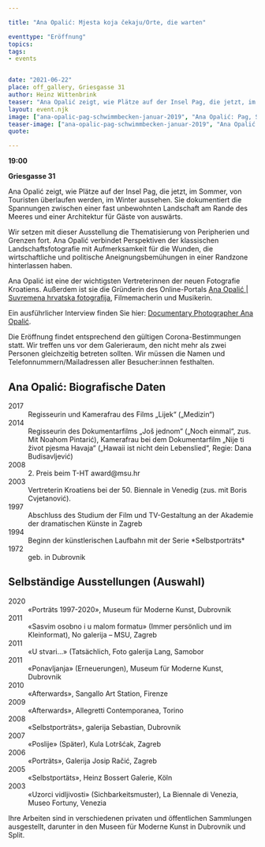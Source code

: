 ```yaml
---

title: "Ana Opalić: Mjesta koja čekaju/Orte, die warten"

eventtype: "Eröffnung"
topics:
tags:
- events


date: "2021-06-22"
place: off_gallery, Griesgasse 31
author: Heinz Wittenbrink
teaser: "Ana Opalić zeigt, wie Plätze auf der Insel Pag, die jetzt, im Sommer, von Touristen überlaufen werden, im Winter aussehen. Sie dokumentiert die Spannungen zwischen einer fast unbewohnten Landschaft am Rande des Meeres und einer Architektur für Gäste von auswärts."
layout: event.njk
image: ["ana-opalic-pag-schwimmbecken-januar-2019", "Ana Opalić: Pag, Schwimmbecken, Januar 2019"]
teaser-image: ["ana-opalic-pag-schwimmbecken-januar-2019", "Ana Opalić: Pag, Schwimmbecken, Januar 2019"]
quote:

---
```




**19:00**

**Griesgasse 31**


Ana Opalić zeigt, wie Plätze auf der Insel Pag, die jetzt, im Sommer, von Touristen überlaufen werden, im Winter aussehen. Sie dokumentiert die Spannungen zwischen einer fast unbewohnten Landschaft am Rande des Meeres und einer Architektur für Gäste von auswärts.

Wir setzen mit dieser Ausstellung die Thematisierung von Peripherien und Grenzen fort. Ana Opalić verbindet Perspektiven der klassischen Landschaftsfotografie mit Aufmerksamkeit für die Wunden, die wirtschaftliche und politische Aneignungsbemühungen in einer Randzone hinterlassen haben.

Ana Opalić ist eine der wichtigsten Vertreterinnen der neuen Fotografie Kroatiens.
Außerdem ist sie die Gründerin des Online-Portals
[Ana Opalić | Suvremena hrvatska fotografija](https://croatian-photography.com "Suvremena hrvatska fotografija"), Filmemacherin und Musikerin.

Ein ausführlicher Interview finden Sie hier: [Documentary Photographer Ana Opalić](http://ikonartsfoundation.org/interview-documentary-photographer-ana-opalic/ "Interview: Documentary Photographer Ana Opalić").

Die Eröffnung findet entsprechend den gültigen Corona-Bestimmungen statt. Wir treffen uns vor dem Galerieraum, den nicht mehr als zwei Personen gleichzeitig betreten sollten. Wir müssen die Namen und Telefonnummern/Mailadressen aller Besucher:innen festhalten.

## Ana Opalić: Biografische Daten

<dl>
<dt>2017</dt> <dd>Regisseurin und Kamerafrau des Films „Lijek“ („Medizin“) </dd>
<dt>2014</dt> <dd>Regisseurin des Dokumentarfilms „Još jednom“ („Noch einmal“, zus. Mit Noahom Pintarić), Kamerafrau bei dem Dokumentarfilm „Nije ti život pjesma Havaja“ („Hawaii ist nicht dein Lebenslied“, Regie: Dana Budisavljević)</dd>
<dt>2008</dt> <dd>2. Preis beim T-HT award@msu.hr</dd>

<dt>2003</dt> <dd>Vertreterin Kroatiens bei der 50. Biennale in Venedig (zus. mit Boris Cvjetanović).</dd>
<dt>1997</dt> <dd>Abschluss des Studium der Film und TV-Gestaltung an der Akademie der dramatischen Künste in Zagreb</dd>
<dt>1994</dt> <dd>Beginn der künstlerischen Laufbahn mit der Serie *Selbstporträts*</dd>
<dt>1972</dt> <dd>geb. in Dubrovnik</dd>









</dl>

## Selbständige Ausstellungen (Auswahl)

<dt>2020</dt> <dd>«Porträts 1997-2020», Museum für Moderne Kunst, Dubrovnik</dd>
<dt>2011</dt> <dd>«Sasvim osobno i u malom formatu» (Immer persönlich und im Kleinformat), No galerija – MSU, Zagreb</dd>
<dt>2011</dt> <dd>«U stvari…» (Tatsächlich, Foto galerija Lang, Samobor</dd>
<dt>2011</dt> <dd>«Ponavljanja» (Erneuerungen), Museum für Moderne Kunst, Dubrovnik</dd>
<dt>2010</dt> <dd>«Afterwards», Sangallo Art Station, Firenze</dd>
<dt>2009</dt> <dd>«Afterwards», Allegretti Contemporanea, Torino</dd>
<dt>2008</dt> <dd>«Selbstporträts», galerija Sebastian, Dubrovnik</dd>
<dt>2007</dt> <dd>«Poslije» (Später), Kula Lotršćak, Zagreb</dd>
<dt>2006</dt> <dd>«Porträts», Galerija Josip Račić, Zagreb</dd>
<dt>2005</dt> <dd>«Selbstportäts», Heinz Bossert Galerie, Köln</dd>
<dt>2003</dt> <dd>«Uzorci vidljivosti» (Sichbarkeitsmuster), La Biennale di Venezia, Museo Fortuny, Venezia</dd>

Ihre Arbeiten sind in verschiedenen privaten und öffentlichen Sammlungen ausgestellt, darunter in den Museen für Moderne Kunst in Dubrovnik und Split.


<script type="application/ld+json">
{
  "@context": "https://schema.org",
  "@type": "Event",
  "name": "Eröffnung: Ana Opalić: Mjesta koja čekaju/Orte, die warten",
  "startDate": "2021-06-22T19:00",
  "endDate": "2021-06-22T22:00",
  "eventStatus": "https://schema.org/EventScheduled",
  "eventAttendanceMode": "https://schema.org/OfflineEventAttendanceMode",
  "image": "https://offgallery.at/assets/pics/zita-oberwalder-vitrine-en-cours-cover_720px.jpg",
  "description": "Ana Opalić zeigt, wie Plätze auf der Insel Pag, die jetzt, im Sommer, von Touristen überlaufen werden, im Winter aussehen. Sie dokumentiert die Spannungen zwischen einer fast unbewohnten Landschaft am Rande des Meeres und einer Architektur für Gäste von auswärts.",
  "location": {		
    "@type": "Place",
    "name": "off_gallery Graz",
    "address": {
      "@type": "PostalAddress",
      "streetAddress": "Griesgasse 31",
      "addressLocality": "Graz",
      "postalCode": "8020",
      "addressCountry": "AT"
    }
  }
}
</script>
